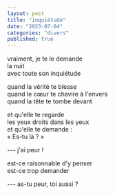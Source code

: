 ```yaml
---
layout: post
title: "inquiétude"
date: "2023-07-04"
categories: "divers"
published: true
---
```


vraiment, je te le demande  
la nuit  
avec toute son inquiétude  

quand la vérité te blesse  
quand le cœur te chavire à l'envers  
quand la tête te tombe devant  

et qu'elle te regarde  
les yeux droits dans les yeux  
et qu'elle te demande :  
« Es-tu là ? »  

--- j'ai peur !  

est-ce raisonnable d'y penser  
est-ce trop demander  

--- as-tu peur, toi aussi ?  
